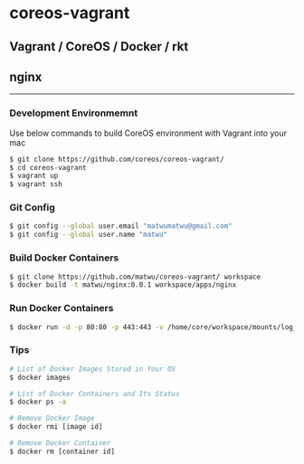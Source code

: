 # coreos-vagrant
## Vagrant / CoreOS / Docker / rkt
## nginx

---

### Development Environmemnt
Use below commands to build CoreOS environment with Vagrant into your mac

```bash
$ git clone https://github.com/coreos/coreos-vagrant/
$ cd coreos-vagrant
$ vagrant up
$ vagrant ssh
```

### Git Config

```bash
$ git config --global user.email "matwumatwu@gmail.com"
$ git config --global user.name "matwu"
```

### Build Docker Containers

```bash
$ git clone https://github.com/matwu/coreos-vagrant/ workspace
$ docker build -t matwu/nginx:0.0.1 workspace/apps/nginx
```

### Run Docker Containers

```bash
$ docker run -d -p 80:80 -p 443:443 -v /home/core/workspace/mounts/log_nginx:/var/log/nginx -v /home/core/workspace/mounts/html:/var/www/html matwu/nginx:0.0.1 nginx
```

### Tips

```bash
# List of Docker Images Stored in Your OS
$ docker images

# List of Docker Containers and Its Status
$ docker ps -a

# Remove Docker Image
$ docker rmi [image id]

# Remove Docker Container
$ docker rm [container id]
```
